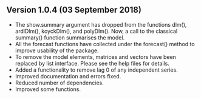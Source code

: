 ## Version 1.0.4 (03 September 2018)
  * The show.summary argument has dropped from the functions dlm(), ardlDlm(), koyckDlm(), and polyDlm(). Now, a call to the classical summary() function summarises the model.
  * All the forecast functions have collected under the forecast() method to improve usability of the package.
  * To remove the model elements, matrices and vectors have been replaced by list interface. Please see the help files for details.
  * Added a functionality to remove lag 0 of any independent series.
  * Improved documentation and errors fixed.
  * Reduced number of dependencies.
  * Improved some functions.